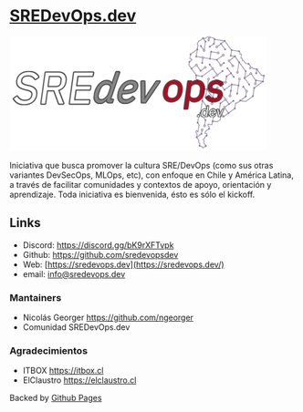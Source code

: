 # [SREDevOps.dev](https://sredevops.dev/)

![](https://github.com/sredevopsdev/.github/raw/main/web/logo-h.png)

Iniciativa que busca promover la cultura SRE/DevOps (como sus otras variantes DevSecOps, MLOps, etc), con enfoque en Chile y América Latina, a través de facilitar comunidades y contextos de apoyo, orientación y aprendizaje. Toda iniciativa es bienvenida, ésto es sólo el kickoff.

## Links

- Discord: <https://discord.gg/bK9rXFTvpk>  
- Github: <https://github.com/sredevopsdev>
- Web: [https://sredevops.dev](https://sredevops.dev/)
- email: info@sredevops.dev

### Mantainers

- Nicolás Georger <https://github.com/ngeorger>
- Comunidad SREDevOps.dev

### Agradecimientos

- ITBOX <https://itbox.cl>
- ElClaustro <https://elclaustro.cl>

Backed by [Github Pages](https://pages.github.com/)

